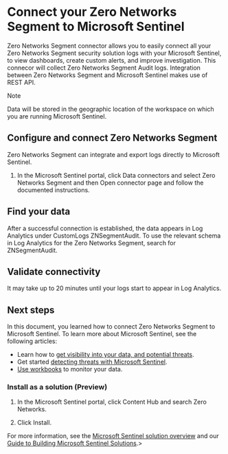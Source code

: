 # Connect your Zero Networks Segment to Microsoft Sentinel



Zero Networks Segment connector allows you to easily connect all your Zero Networks Segment security solution logs with your Microsoft Sentinel, to view dashboards, create custom alerts, and improve investigation. This connecor will collect Zero Networks Segment Audit logs. Integration between Zero Networks Segment and Microsoft Sentinel makes use of REST API.


> [!NOTE]
> Data will be stored in the geographic location of the workspace on which you are running Microsoft Sentinel.

## Configure and connect Zero Networks Segment

Zero Networks Segment can integrate and export logs directly to Microsoft Sentinel.
1. In the Microsoft Sentinel portal, click Data connectors and select Zero Networks Segment and then Open connector page and follow the documented instructions.

## Find your data

After a successful connection is established, the data appears in Log Analytics under CustomLogs ZNSegmentAudit.
To use the relevant schema in Log Analytics for the Zero Networks Segment, search for ZNSegmentAudit.

## Validate connectivity
It may take up to 20 minutes until your logs start to appear in Log Analytics.

## Next steps
In this document, you learned how to connect Zero Networks Segment to Microsoft Sentinel. To learn more about Microsoft Sentinel, see the following articles:
- Learn how to [get visibility into your data, and potential threats](https://docs.microsoft.com/azure/sentinel/get-visibility).
- Get started [detecting threats with Microsoft Sentinel](https://docs.microsoft.com/azure/sentinel/detect-threats-built-in).
- [Use workbooks](https://docs.microsoft.com/azure/sentinel/monitor-your-data) to monitor your data.

### Install as a solution (Preview)
1. In the Microsoft Sentinel portal, click Content Hub and search Zero Networks.

2. Click Install.

For more information, see the [Microsoft Sentinel solution overview](https://docs.microsoft.com/azure/sentinel/sentinel-solutions) and our [Guide to Building Microsoft Sentinel Solutions](https://github.com/Azure/Azure-Sentinel/tree/master/Solutions#readme).>
